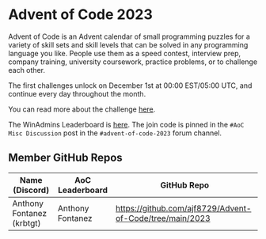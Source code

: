 # Advent of Code 2023

Advent of Code is an Advent calendar of small programming puzzles for a variety of skill sets and skill levels that can be solved in any programming language you like. People use them as a speed contest, interview prep, company training, university coursework, practice problems, or to challenge each other.

The first challenges unlock on December 1st at 00:00 EST/05:00 UTC, and continue every day throughout the month.

You can read more about the challenge [here](https://adventofcode.com/2023/about).

The WinAdmins Leaderboard is [here](https://adventofcode.com/2023/leaderboard/private/view/1506887). The join code is pinned in the `#AoC Misc Discussion` post in the `#advent-of-code-2023` forum channel.

## Member GitHub Repos

| Name (Discord)            | AoC Leaderboard  | GitHub Repo                                                |
|---------------------------|------------------|------------------------------------------------------------|
| Anthony Fontanez (krbtgt) | Anthony Fontanez | <https://github.com/ajf8729/Advent-of-Code/tree/main/2023> |
